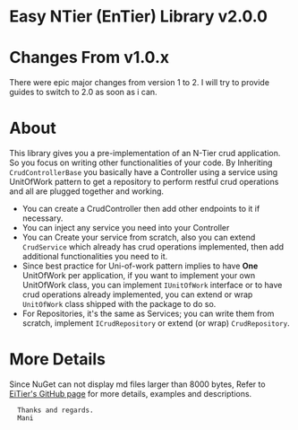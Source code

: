 Easy NTier (EnTier) Library  v2.0.0
===========================

Changes From v1.0.x
===============
There were epic major changes from version 1 to 2. I will try to provide guides to switch to 2.0 
as soon as i can.


About
=====

This library gives you a pre-implementation of  an N-Tier crud application. So you 
focus on writing other functionalities of your code. By Inheriting ```CrudControllerBase``` 
you basically have a Controller using a service using UnitOfWork pattern to get a 
repository to perform restful crud operations and all are plugged together and working.

 * You can create a CrudController then add other endpoints to it if necessary.
 * You can inject any service you need into your Controller
 * You can Create your service from scratch, also you can extend ```CrudService``` 
 which already has crud operations implemented, then add additional functionalities 
 you need to it.
 * Since best practice for Uni-of-work pattern implies to have __One__ UnitOfWork 
 per application, if you want to implement your own UnitOfWork class, you can implement 
 ```IUnitOfWork``` interface or to have crud operations already implemented, you can extend 
 or wrap ```UnitOfWork``` class shipped with the package to do so.
 * For Repositories, it's the same as Services; you can write them from scratch, implement 
 ```ICrudRepository``` or extend (or wrap) ```CrudRepository```.
 
 
 More Details
 ==============
 
 Since NuGet can not display md files larger than 8000 bytes, Refer to [EiTier's GitHub page](https://github.com/Acidmanic/EnTier) 
  for more details, examples and descriptions.
  
  
```text
  Thanks and regards.
  Mani
```

